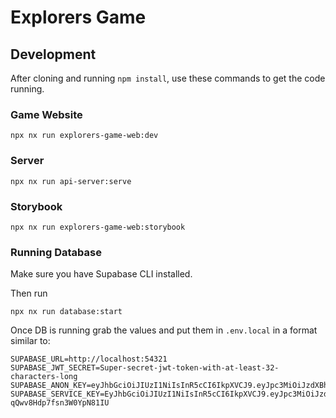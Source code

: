 # Explorers Game

## Development

After cloning and running `npm install`, use these commands to get the code running.

### Game Website

`npx nx run explorers-game-web:dev`

### Server

`npx nx run api-server:serve`

### Storybook

`npx nx run explorers-game-web:storybook`

### Running Database

Make sure you have Supabase CLI installed.

Then run

`npx nx run database:start`

Once DB is running grab the values and put them in `.env.local` in a format similar to:

```
SUPABASE_URL=http://localhost:54321
SUPABASE_JWT_SECRET=Super-secret-jwt-token-with-at-least-32-characters-long
SUPABASE_ANON_KEY=eyJhbGciOiJIUzI1NiIsInR5cCI6IkpXVCJ9.eyJpc3MiOiJzdXBhYmFzZS1kZW1vIiwicm9sZSI6ImFub24iLCJleHAiOjE5ODM4MTI5OTZ9.CRXP1A7WOeoJeXxjNni43kdQwgnWNReilDMblYTn_I0
SUPABASE_SERVICE_KEY=EyJhbGciOiJIUzI1NiIsInR5cCI6IkpXVCJ9.eyJpc3MiOiJzdXBhYmFzZS1kZW1vIiwicm9sZSI6InNlcnZpY2Vfcm9sZSIsImV4cCI6MTk4MzgxMjk5Nn0.EGIM96RAZx35lJzdJsyH-qQwv8Hdp7fsn3W0YpN81IU
```
